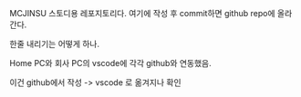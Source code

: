 MCJINSU 스토디용 레포지토리다.
여기에 작성 후 commit하면  github repo에 올라간다.

한줄 내리기는 어떻게 하나.

Home PC와 회사 PC의 vscode에 각각 github와 연동했음. 

이건 github에서 작성 -> vscode 로 옮겨지나 확인
